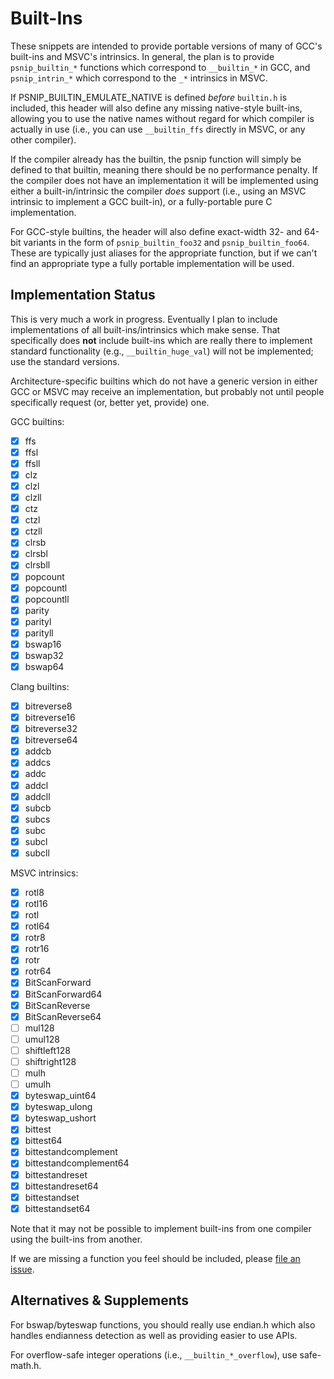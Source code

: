 # Built-Ins

These snippets are intended to provide portable versions of many of
GCC's built-ins and MSVC's intrinsics.  In general, the plan is to
provide `psnip_builtin_*` functions which correspond to `__builtin_*`
in GCC, and `psnip_intrin_*` which correspond to the `_*` intrinsics
in MSVC.

If PSNIP_BUILTIN_EMULATE_NATIVE is defined *before* `builtin.h` is
included, this header will also define any missing native-style
built-ins, allowing you to use the native names without regard for
which compiler is actually in use (i.e., you can use `__builtin_ffs`
directly in MSVC, or any other compiler).

If the compiler already has the builtin, the psnip function will
simply be defined to that builtin, meaning there should be no
performance penalty.  If the compiler does not have an implementation
it will be implemented using either a built-in/intrinsic the compiler
*does* support (i.e., using an MSVC intrinsic to implement a GCC
built-in), or a fully-portable pure C implementation.

For GCC-style builtins, the header will also define exact-width 32-
and 64-bit variants in the form of `psnip_builtin_foo32` and
`psnip_builtin_foo64`.  These are typically just aliases for the
appropriate function, but if we can't find an appropriate type a fully
portable implementation will be used.

## Implementation Status

This is very much a work in progress.  Eventually I plan to include
implementations of all built-ins/intrinsics which make sense.  That
specifically does **not** include built-ins which are really there to
implement standard functionality (e.g., `__builtin_huge_val`) will not
be implemented; use the standard versions.

Architecture-specific builtins which do not have a generic version in
either GCC or MSVC may receive an implementation, but probably not
until people specifically request (or, better yet, provide) one.

GCC builtins:

 - [x] ffs
 - [x] ffsl
 - [x] ffsll
 - [x] clz
 - [x] clzl
 - [x] clzll
 - [x] ctz
 - [x] ctzl
 - [x] ctzll
 - [x] clrsb
 - [x] clrsbl
 - [x] clrsbll
 - [x] popcount
 - [x] popcountl
 - [x] popcountll
 - [x] parity
 - [x] parityl
 - [x] parityll
 - [x] bswap16
 - [x] bswap32
 - [x] bswap64

Clang builtins:

 - [x] bitreverse8
 - [x] bitreverse16
 - [x] bitreverse32
 - [x] bitreverse64
 - [x] addcb
 - [x] addcs
 - [x] addc
 - [x] addcl
 - [x] addcll
 - [x] subcb
 - [x] subcs
 - [x] subc
 - [x] subcl
 - [x] subcll

MSVC intrinsics:

 - [x] rotl8
 - [x] rotl16
 - [x] rotl
 - [x] rotl64
 - [x] rotr8
 - [x] rotr16
 - [x] rotr
 - [x] rotr64
 - [x] BitScanForward
 - [x] BitScanForward64
 - [x] BitScanReverse
 - [x] BitScanReverse64
 - [ ] mul128
 - [ ] umul128
 - [ ] shiftleft128
 - [ ] shiftright128
 - [ ] mulh
 - [ ] umulh
 - [x] byteswap_uint64
 - [x] byteswap_ulong
 - [x] byteswap_ushort
 - [x] bittest
 - [x] bittest64
 - [x] bittestandcomplement
 - [x] bittestandcomplement64
 - [x] bittestandreset
 - [x] bittestandreset64
 - [x] bittestandset
 - [x] bittestandset64

Note that it may not be possible to implement built-ins from one
compiler using the built-ins from another.

If we are missing a function you feel should be included, please [file
an issue](https://github.com/nemequ/portable-snippets/issues).

## Alternatives & Supplements

For bswap/byteswap functions, you should really use endian.h which
also handles endianness detection as well as providing easier to use
APIs.

For overflow-safe integer operations (i.e., `__builtin_*_overflow`),
use safe-math.h.
